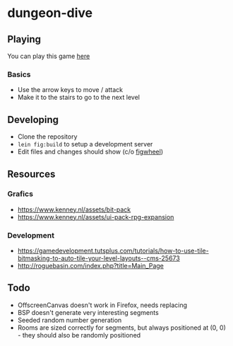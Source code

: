 # dungeon-dive

## Playing

You can play this game [here](https://loving-morse-ada063.netlify.com/)

### Basics

- Use the arrow keys to move / attack
- Make it to the stairs to go to the next level

## Developing

- Clone the repository
- `lein fig:build` to setup a development server
- Edit files and changes should show (c/o [figwheel](https://github.com/bhauman/figwheel-main))

## Resources

### Grafics

- https://www.kenney.nl/assets/bit-pack
- https://www.kenney.nl/assets/ui-pack-rpg-expansion

### Development

- https://gamedevelopment.tutsplus.com/tutorials/how-to-use-tile-bitmasking-to-auto-tile-your-level-layouts--cms-25673
- http://roguebasin.com/index.php?title=Main_Page

## Todo

- OffscreenCanvas doesn't work in Firefox, needs replacing
- BSP doesn't generate very interesting segments
- Seeded random number generation
- Rooms are sized correctly for segments, but always positioned at (0, 0) - they should also be randomly positioned